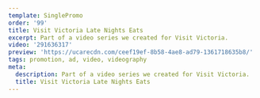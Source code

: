 ```yaml
---
template: SinglePromo
order: '99'
title: Visit Victoria Late Nights Eats
excerpt: Part of a video series we created for Visit Victoria.
video: '291636317'
preview: 'https://ucarecdn.com/ceef19ef-8b58-4ae8-ad79-1361718635b8/'
tags: promotion, ad, video, videography
meta:
  description: Part of a video series we created for Visit Victoria.
  title: Visit Victoria Late Nights Eats
---
```


